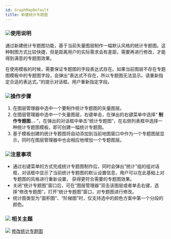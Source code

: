 ```yaml
---
id: GraphMapDefault
title: 新建统计专题图
---
```

### ![](../../img/read.gif)使用说明

通过新建统计专题图功能，基于当前矢量图层制作一幅默认风格的统计专题图。这种制图方式比较快捷，但是距离用户的实际需求会有差距，需要再进行修改，才能得到满意的专题图效果。

在使用模板的时候，需要保证专题图的字段表达式存在。如果当前图层不存在专题图模板中的专题图字段，会弹出“表达式不存在，所以专题图无法显示。请重新指定合适的表达式。”的提示对话框。用户重新指定字段。

### ![](../../img/read.gif)操作步骤

  1. 在图层管理器中选中一个要制作统计专题图的矢量图层。
  2. 在图层管理器中选中一个矢量图层，右键单击，在弹出的右键菜单中选择“ **制作专题图...** ”，在弹出的对话框中单击“统计专题图”，在右侧列表框中选择一种统计专题图模板，即可创建一幅统计专题图。 
  3. 基于模板创建的统计专题图将自动添加到当前地图窗口中作为一个专题图层显示，同时在图层管理器中也会相应地增加一个专题图层。

### ![](../../img/note.png)注意事项

  * 通过右键菜单的方式完成统计专题图制作后，同时会弹出“统计”组的组对话框，对话框中显示了当前统计专题图的默认设置信息，用户可以在此基础上对专题图的风格进行重新设置， 获得更符合需要的专题图效果。
  * 关闭“统计专题图”窗口后，可在“图层管理器”双击该图层或者单击右键，选择“修改专题图”，打开“统计专题图”窗口，对专题图进行修改。
  * 统计图类型为“面积图”、“阶梯图”时，仅支持选中的颜色方案中第一个分段的颜色。

### ![](../../img/seealso.png) 相关主题

![](../../img/smalltitle.png) [修改统计专题图](GraphMapDia)

